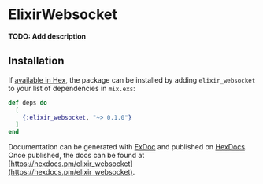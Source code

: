 # ElixirWebsocket

**TODO: Add description**

## Installation

If [available in Hex](https://hex.pm/docs/publish), the package can be installed
by adding `elixir_websocket` to your list of dependencies in `mix.exs`:

```elixir
def deps do
  [
    {:elixir_websocket, "~> 0.1.0"}
  ]
end
```

Documentation can be generated with [ExDoc](https://github.com/elixir-lang/ex_doc)
and published on [HexDocs](https://hexdocs.pm). Once published, the docs can
be found at [https://hexdocs.pm/elixir_websocket](https://hexdocs.pm/elixir_websocket).

